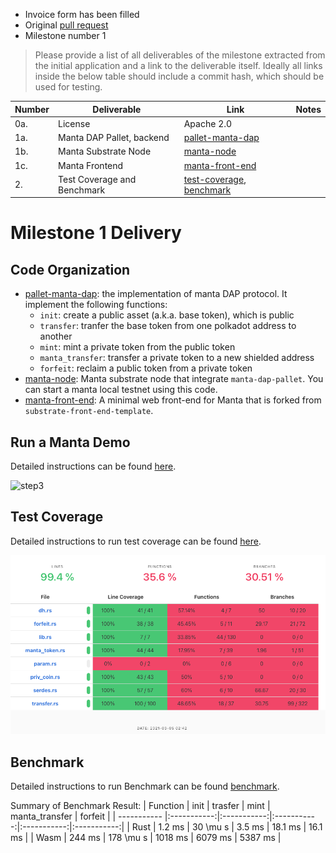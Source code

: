 <!-- # Guildlines

> Only the GitHub account, which is responsible for the pull request of the accepted application is allowed to submit milestones. Don't remove any of the mandatory parts presented in bold letters or as headlines!

**The [invoice form :pencil:](https://forms.gle/8Wx7nxtq8fKrsuEz8) has been filled out correctly for this milestone and the delivery is according to the official [milestone delivery guidelines](https://github.com/w3f/General-Grants-Program/blob/master/grants/milestone-deliverables-guidelines.md).**  

* **PR Link:** Please, provide a link to the initial accepted pull request of your application to the [Web3 Foundation Open Grants Program repository](https://github.com/w3f/Open-Grants-Program). 
* **Milestone Number:** The number of the milestone

Please provide a list of all deliverables of the milestone extracted from the initial application and a link to the deliverable itself. Ideally all links inside the below table should include a commit hash, which should be used for testing.

| Number | Deliverable | Link | Notes |
| ------------- | ------------- | ------------- |------------- |
| 1. | ... |...| ...| 
| 2.  | ... |...| ...| 
 -->

* Invoice form has been filled
* Original [pull request](https://github.com/w3f/Open-Grants-Program/pull/117)
* Milestone number 1

> Please provide a list of all deliverables of the milestone extracted from the initial application and a link to the deliverable itself. Ideally all links inside the below table should include a commit hash, which should be used for testing.

| Number | Deliverable | Link | Notes |
| ------------- | ------------- | ------------- |------------- |
| 0a. | License | Apache 2.0 |
| 1a. | Manta DAP Pallet, backend | [pallet-manta-dap](https://github.com/Manta-Network/pallet-manta-dap) |  |
| 1b. | Manta Substrate Node | [manta-node](https://github.com/Manta-Network/manta-node) | |
| 1c. | Manta Frontend | [manta-front-end](https://github.com/Manta-Network/manta-front-end) | | 
| 2. | Test Coverage and Benchmark | [test-coverage](https://github.com/Manta-Network/pallet-manta-dap#test-coverage), [benchmark](https://github.com/Manta-Network/pallet-manta-dap#benchmark)|  |


# Milestone 1 Delivery

## Code Organization

* [pallet-manta-dap](https://github.com/Manta-Network/pallet-manta-dap): the implementation of manta DAP protocol. It implement the following functions:
  - `init`: create a public asset (a.k.a. base token), which is public
  - `transfer`: tranfer the base token from one polkadot address to another
  - `mint`: mint a private token from the public token
  - `manta_transfer`: transfer a private token to a new shielded address
  - `forfeit`: reclaim a public token from a private token
* [manta-node](https://github.com/Manta-Network/manta-node): Manta substrate node that integrate `manta-dap-pallet`. You can start a manta local testnet using this code.
* [manta-front-end](https://github.com/Manta-Network/manta-front-end): A minimal web front-end for Manta that is forked from `substrate-front-end-template`.

## Run a Manta Demo

Detailed instructions can be found [here](https://github.com/Manta-Network/manta-node#demo).

![step3](https://user-images.githubusercontent.com/720571/110532076-3b84a100-80d1-11eb-9c7b-ab7f98350a0b.png)

## Test Coverage

Detailed instructions to run test coverage can be found [here](https://github.com/Manta-Network/pallet-manta-dap#test-coverage).

![Result](https://github.com/Manta-Network/pallet-manta-dap/blob/master/coverage/coverage.png)


## Benchmark

Detailed instructions to run Benchmark can be found [benchmark](https://github.com/Manta-Network/pallet-manta-dap#benchmark).

Summary of Benchmark Result:
| Function      | init |  trasfer | mint | manta_transfer | forfeit |
| ----------- |:-----------:|:-----------:|:-----------:|:-----------:|:-----------:|
| Rust       |    1.2 ms    |  30 \mu s | 3.5 ms | 18.1 ms | 16.1 ms |
| Wasm |    244 ms    |  178 \mu s | 1018 ms | 6079 ms | 5387 ms |
